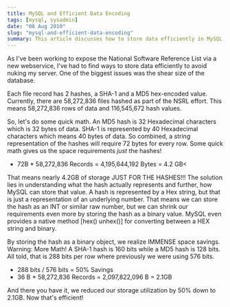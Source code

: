 ```yaml
---
title: MySQL and Efficient Data Encoding
tags: [mysql, sysadmin]
date: "08 Aug 2010"
slug: "mysql-and-efficient-data-encoding"
summary: This article discusses how to store data efficiently in MySQL to avoid overwhelming the server. The author provides the example of storing hashes for files in the National Software Reference List, and shows how converting the hashes from a hexadecimal string to a binary value can save 50% of the storage space.
---
```


As I've been working to expose the National Software Reference List via a new webservice, I've had to find ways to store data efficiently to avoid nuking my server. One of the biggest issues was the shear size of the database.

Each file record has 2 hashes, a SHA-1 and a MD5 hex-encoded value. Currently, there are 58,272,836 files hashed as part of the NSRL effort. This means 58,272,836 rows of data and 116,545,672 hash values.

So, let's do some quick math. An MD5 hash is 32 Hexadecimal characters which is 32 bytes of data. SHA-1 is represented by 40 Hexadecimal characters which means 40 bytes of data. So combined, a string representation of the hashes will require 72 bytes for every row. Some quick math gives us the space requirements <em>just</em> the hashes!

+ 72B * 58,272,836 Records = 4,195,644,192 Bytes = 4.2 GB<

That means nearly 4.2GB of storage JUST FOR THE HASHES!!! The solution lies in understanding what the hash actually represents and further, how MySQL can store that value. A hash is represented by a Hex string, but that is just a representation of an underlying number. That means we can store the hash as an INT or similar raw number, but we can shrink our requirements even more by storing the hash as a binary value. MySQL even provides a native method [hex() unhex()] for converting between a HEX string and binary.

By storing the hash as a binary object, we realize IMMENSE space savings. Warning: More Math! A SHA-1 hash is 160 bits while a MD5 hash is 128 bits. All told, that is 288 bits per row where previously we were using 576 bits.

+ 288 bits / 576 bits = 50% Savings</li>
+ 36 B * 58,272,836 Records = 2,097,822,096 B = 2.1GB</li>

And there you have it, we reduced our storage utilization by 50% down to 2.1GB. Now that's efficient!
